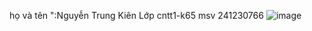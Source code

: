 họ và tên ":Nguyễn Trung Kiên
Lớp cntt1-k65
msv 241230766
![image](https://github.com/user-attachments/assets/9cd159b6-3060-4af4-ac0c-b4ffea0e1817)

